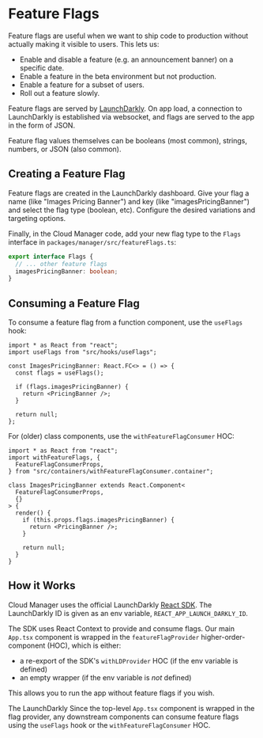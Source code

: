 # Feature Flags

Feature flags are useful when we want to ship code to production without actually making it visible to users. This lets us:

- Enable and disable a feature (e.g. an announcement banner) on a specific date.
- Enable a feature in the beta environment but not production.
- Enable a feature for a subset of users.
- Roll out a feature slowly.

Feature flags are served by [LaunchDarkly](https://launchdarkly.com/). On app load, a connection to LaunchDarkly is established via websocket, and flags are served to the app in the form of JSON.

Feature flag values themselves can be booleans (most common), strings, numbers, or JSON (also common).

## Creating a Feature Flag

Feature flags are created in the LaunchDarkly dashboard. Give your flag a name (like "Images Pricing Banner") and key (like "imagesPricingBanner") and select the flag type (boolean, etc). Configure the desired variations and targeting options.

Finally, in the Cloud Manager code, add your new flag type to the `Flags` interface in `packages/manager/src/featureFlags.ts`:

```ts
export interface Flags {
  // ... other feature flags
  imagesPricingBanner: boolean;
}
```

## Consuming a Feature Flag

To consume a feature flag from a function component, use the `useFlags` hook:

```tsx
import * as React from "react";
import useFlags from "src/hooks/useFlags";

const ImagesPricingBanner: React.FC<> = () => {
  const flags = useFlags();

  if (flags.imagesPricingBanner) {
    return <PricingBanner />;
  }

  return null;
};
```

For (older) class components, use the `withFeatureFlagConsumer` HOC:

```tsx
import * as React from "react";
import withFeatureFlags, {
  FeatureFlagConsumerProps,
} from "src/containers/withFeatureFlagConsumer.container";

class ImagesPricingBanner extends React.Component<
  FeatureFlagConsumerProps,
  {}
> {
  render() {
    if (this.props.flags.imagesPricingBanner) {
      return <PricingBanner />;
    }

    return null;
  }
}
```

## How it Works

Cloud Manager uses the official LaunchDarkly [React SDK](https://docs.launchdarkly.com/sdk/client-side/react). The LaunchDarkly ID is given as an env variable, `REACT_APP_LAUNCH_DARKLY_ID`.

The SDK uses React Context to provide and consume flags. Our main `App.tsx` component is wrapped in the `featureFlagProvider` higher-order-component (HOC), which is either:

- a re-export of the SDK's `withLDProvider` HOC (if the env variable is defined)
- an empty wrapper (if the env variable is _not_ defined)

This allows you to run the app without feature flags if you wish.

The LaunchDarkly Since the top-level `App.tsx` component is wrapped in the flag provider, any downstream components can consume feature flags using the `useFlags` hook or the `withFeatureFlagConsumer` HOC.

